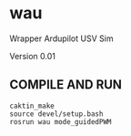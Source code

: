 # wau
Wrapper Ardupilot USV Sim

Version 0.01

## COMPILE AND RUN

	caktin_make
	source devel/setup.bash
	rosrun wau mode_guidedPWM

